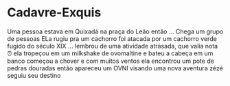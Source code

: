 # Cadavre-Exquis
Uma pessoa estava em Quixadá na praça do Leão então ...
Chega um grupo de pessoas
ELa rugiu pra um cachorro
foi atacada por um cachorro verde fugido do século XIX
... lembrou de uma atividade atrasada, que valia nota :alarm_clock:
ela tropeçou em um milkshake de ovomaltine e bateu a cabeça em um banco
começou a chover e com muitos ventos
ela encontrou um pote de pedras douradas
então apareceu um OVNI
visando uma nova aventura zézé seguiu seu destino